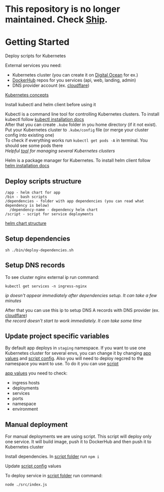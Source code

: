 # This repository is no longer maintained. Check [Ship](https://github.com/paralect/ship).

# Getting Started

Deploy scripts for Kubernetes 

External services you need:
- Kubernetes cluster (you can create it on [Digital Ocean](https://www.digitalocean.com/) for ex.)
- [DockerHub](https://hub.docker.com/) repos for you services (api, web, landing, admin)
- DNS provider account (ex. [cloudflare](https://www.cloudflare.com/))

[Kubernetes concepts](https://kubernetes.io/docs/concepts/)

Install kubectl and helm client before using it

Kubectl is a command line tool for controlling Kubernetes clusters. To install kubectl follow [kubectl installation docs](https://kubernetes.io/docs/tasks/tools/install-kubectl/)<br/>
After that you can create `.kube` folder in you home directory (if it not exist). Put your Kubernetes cluster to `.kube/config` file (or merge your cluster config into existing one)<br/>
To check if everything works run `kubectl get pods -A` in terminal. You should see some pods there<br/>
*Helpful [tool](https://github.com/ahmetb/kubectx) for managing several Kubernetes clusters*

Helm is a package manager for Kubernetes. To install helm client follow [helm installation docs](https://v2.helm.sh/docs/install/)<br/>

## Deploy scripts structure

```
/app - helm chart for app
/bin - bash scripts
/dependencies - folder with app dependencies (you can read what dependency is below)
  /dependency-name - dependency helm chart
/script - script for service deployments
```

[helm chart structure](https://v2.helm.sh/docs/developing_charts/#charts)

## Setup dependencies

```
sh ./bin/deploy-dependencies.sh
```

## Setup DNS records

To see cluster nginx external ip run command:

```
kubectl get services -n ingress-nginx
```

*ip doesn't appear immediately after dependencies setup. It can take a few minutes*

After that you can use this ip to setup DNS A records with DNS provider (ex. [cloudflare](https://www.cloudflare.com/))<br/>
*the record doesn't start to work immediately. It can take some time*

## Update project specific variables

By default app deploys in `staging` namespace. If you want to use one Kubernetes cluster for several envs, you can change it by changing [app values](app/values/values.yml) and [script config](script/src/config.js). Also you will need to deploy regcred to the namespace you want to use. To do it you can use [script](dependencies/regcred/bin/create-docker-regcred.sh)

[app values](app/values/values.yml) you need to check:
- ingress hosts
- deployments
- services
- ports
- namespace
- environment

## Manual deployment

For manual deployments we are using script. This script will deploy only one service. It will build image, push it to DockerHub and then push it to Kubernetes cluster

Install dependencies. In [script folder](script) run `npm i`

Update [script config](script/src/config.js) values

To deploy service in [script folder](script) run command:

```
node ./src/index.js
```
